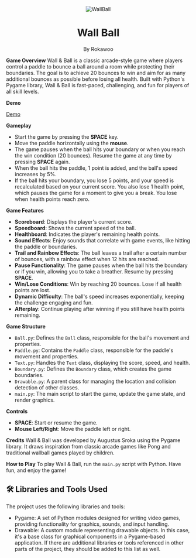 <div align="center">
  <img src="https://static.vecteezy.com/system/resources/thumbnails/018/887/506/small/shapes-vintage-labels-png.png" alt="WallBall"/>
  <h1>Wall Ball</h1>
  <p>By Rokawoo</p>
</div>

**Game Overview**
Wall & Ball is a classic arcade-style game where players control a paddle to bounce a ball around a room while protecting their boundaries. The goal is to achieve 20 bounces to win and aim for as many additional bounces as possible before losing all health. Built with Python's Pygame library, Wall & Ball is fast-paced, challenging, and fun for players of all skill levels.

**Demo**

[Demo](https://github.com/Rokawoo/wall-ball-game/assets/129356996/b4d2e00a-036a-444b-bbc4-1d7206d848a8)

**Gameplay**
- Start the game by pressing the **SPACE** key.
- Move the paddle horizontally using the **mouse**.
- The game pauses when the ball hits your boundary or when you reach the win condition (20 bounces). Resume the game at any time by pressing **SPACE** again.
- When the ball hits the paddle, 1 point is added, and the ball's speed increases by 5%.
- If the ball hits your boundary, you lose 5 points, and your speed is recalculated based on your current score. You also lose 1 health point, which pauses the game for a moment to give you a break. You lose when health points reach zero.

**Game Features**
- **Scoreboard**: Displays the player's current score.
- **Speedboard**: Shows the current speed of the ball.
- **Healthboard**: Indicates the player's remaining health points.
- **Sound Effects**: Enjoy sounds that correlate with game events, like hitting the paddle or boundaries.
- **Trail and Rainbow Effects**: The ball leaves a trail after a certain number of bounces, with a rainbow effect when 12 hits are reached.
- **Pause Functionality**: The game pauses when the ball hits the boundary or if you win, allowing you to take a breather. Resume by pressing **SPACE**.
- **Win/Lose Conditions**: Win by reaching 20 bounces. Lose if all health points are lost.
- **Dynamic Difficulty**: The ball's speed increases exponentially, keeping the challenge engaging and fun.
- **Afterplay**: Continue playing after winning if you still have health points remaining.

**Game Structure**
- `Ball.py`: Defines the `Ball` class, responsible for the ball's movement and properties.
- `Paddle.py`: Contains the `Paddle` class, responsible for the paddle's movement and properties.
- `Text.py`: Handles the `Text` class, displaying the score, speed, and health.
- `Boundary.py`: Defines the `Boundary` class, which creates the game boundaries.
- `Drawable.py`: A parent class for managing the location and collision detection of other classes.
- `main.py`: The main script to start the game, update the game state, and render graphics.

**Controls**
- **SPACE**: Start or resume the game.
- **Mouse Left/Right**: Move the paddle left or right.

**Credits**
Wall & Ball was developed by Augustus Sroka using the Pygame library. It draws inspiration from classic arcade games like Pong and traditional wallball games played by children. 

**How to Play**
To play Wall & Ball, run the `main.py` script with Python. Have fun, and enjoy the game!

## 🛠 Libraries and Tools Used
The project uses the following libraries and tools:

- Pygame: A set of Python modules designed for writing video games, providing functionality for graphics, sounds, and input handling.
- Drawable: A custom module representing drawable objects. In this case, it's a base class for graphical components in a Pygame-based application.
If there are additional libraries or tools referenced in other parts of the project, they should be added to this list as well.
